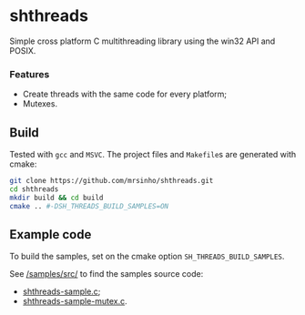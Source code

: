# shthreads

Simple cross platform C multithreading library using the win32 API and POSIX.

### Features
* Create threads with the same code for every platform;
* Mutexes.

## Build

Tested with `gcc` and `MSVC`. The project files and `Makefile`s are generated with cmake:

```bash
git clone https://github.com/mrsinho/shthreads.git
cd shthreads
mkdir build && cd build
cmake .. #-DSH_THREADS_BUILD_SAMPLES=ON
```

## Example code

To build the samples, set on the cmake option `SH_THREADS_BUILD_SAMPLES`. 

See [/samples/src/](samples/src/) to find the samples source code:
 * [shthreads-sample.c](samples/src/shthreads-sample.c);
 * [shthreads-sample-mutex.c](samples/src/shthreads-sample-mutex.c).
